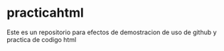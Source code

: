 # practicahtml
Este es un repositorio para efectos de demostracion de uso de github y practica de codigo html
